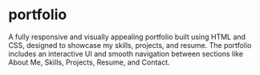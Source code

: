 # portfolio
A fully responsive and visually appealing portfolio built using HTML and CSS, designed to showcase my skills, projects, and resume. The portfolio includes an interactive UI and smooth navigation between sections like About Me, Skills, Projects, Resume, and Contact.
